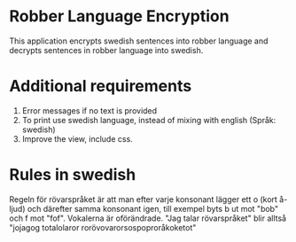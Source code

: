 # Robber Language Encryption

This application encrypts swedish sentences into robber language and decrypts sentences in robber language into swedish.  

# Additional requirements
1. Error messages if no text is provided
2. To print use swedish language, instead of mixing with english (Språk: swedish)
3. Improve the view, include css.

# Rules in swedish

Regeln för rövarspråket är att man efter varje konsonant lägger ett o (kort å-ljud) och 
därefter samma konsonant igen, till exempel byts b ut mot "bob" och f mot "fof". Vokalerna är oförändrade. 
"Jag talar rövarspråket" blir alltså "jojagog totalolaror rorövovarorsospoproråkoketot"